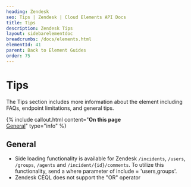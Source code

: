 ```yaml
---
heading: Zendesk
seo: Tips | Zendesk | Cloud Elements API Docs
title: Tips
description: Zendesk Tips
layout: sidebarelementdoc
breadcrumbs: /docs/elements.html
elementId: 41
parent: Back to Element Guides
order: 75
---
```


# Tips

The Tips section includes more information about the element including FAQs, endpoint limitations, and general tips.

{% include callout.html content="<strong>On this page</strong><br/><a href=#general>General</a>" type="info" %}

## General

* Side loading functionality is available for Zendesk `/incidents`, `/users`, `/groups`, `/agents` and `/incident/{id}/comments`. To utilize this functionality, send a where parameter of include = 'users,groups'.
* Zendesk CEQL does not support the "OR" operator
